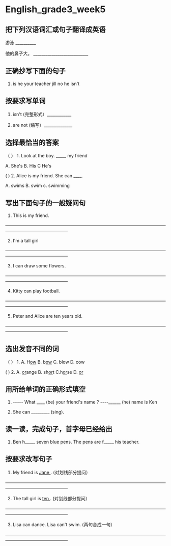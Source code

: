 # English_grade3_week5

## 把下列汉语词汇或句子翻译成英语

游泳   __________      

他的鼻子大。 ___________________________ 

##  正确抄写下面的句子
1. is he your teacher jill     no he isn't


## 按要求写单词
1. isn't (完整形式）____________
   
2. are not (缩写）______________

## 选择最恰当的答案
（     ） 1. Look at the boy. _____  my friend

  A. She's   B. His C  He's 

  (     ) 2. Alice is my friend. She can ____. 
  
  A. swims  B. swim  c. swimming


## 写出下面句子的一般疑问句
  1. This is my friend.
   
——————————————————————————————————————————————————
   
  2. I'm a tall girl

——————————————————————————————————————————————————

  3. I can draw some flowers.

——————————————————————————————————————————————————

  4. Kitty can play football.

——————————————————————————————————————————————————

  5. Peter and Alice are ten years old.

——————————————————————————————————————————————————


## 选出发音不同的词

（     ） 1. A. H<ins>ow</ins>   B. b<ins>ow</ins>      C. blow   D. cow

(       ) 2. A. <ins>or</ins>ange           B. sh<ins>or</ins>t    C.h<ins>or</ins>se  D. <ins>or</ins>

## 用所给单词的正确形式填空

1. ----- What  ____ (be) your friend's name ? ----______ (he) name is Ken
   
3. She can _________ (sing).

## 读一读，完成句子，首字母已经给出
1. Ben h_____ seven blue pens.  The pens are f_____ his teacher.

## 按要求改写句子
1. My friend is <ins> Jane </ins>. (对划线部分提问）

——————————————————————————————————————————————————

2. The tall girl is <ins> ten </ins>. (对划线部分提问）

——————————————————————————————————————————————————

3. Lisa can dance. Lisa can't swim. (两句合成一句）

——————————————————————————————————————————————————

